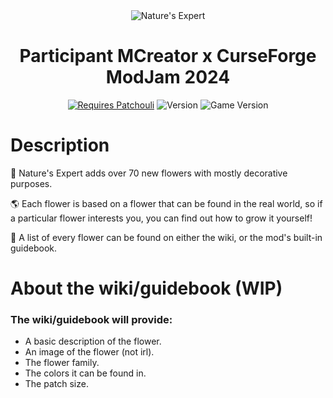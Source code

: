 <div align="center">
  <img src="https://media.forgecdn.net/attachments/description/1022493/description_f6ee6558-5dc3-413a-bba3-b8c75f5e7c07.png" alt="Nature's Expert">
  <h1><strong>Participant MCreator x CurseForge ModJam 2024</strong></h1>
  <span>
    <a href="https://www.curseforge.com/minecraft/mc-mods/patchouli" rel="nofollow"><img src="https://img.shields.io/badge/Requires%20Patchouli-orange?style=for-the-badge&logo=curseforge&labelColor=grey" alt="Requires Patchouli"></a>
    <img src="https://img.shields.io/curseforge/v/1022493?style=for-the-badge&logo=curseforge&labelColor=grey&color=orange" alt="Version">
    <img src="https://img.shields.io/curseforge/game-versions/1022493?style=for-the-badge&logo=curseforge&labelColor=grey&color=orange" alt="Game Version">
  </span>
</div>

# Description
🌹 Nature's Expert adds over 70 new flowers with mostly decorative purposes.

🌎 Each flower is based on a flower that can be found in the real world, so if a particular flower interests you, you can find out how to grow it yourself!

📖 A list of every flower can be found on either the wiki, or the mod's built-in guidebook.

# About the wiki/guidebook (WIP)

### The wiki/guidebook will provide:

- A basic description of the flower.
- An image of the flower (not irl).
- The flower family.
- The colors it can be found in.
- The patch size.
